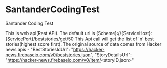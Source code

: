 # SantanderCodingTest
Santander Coding Test

This is web api(Rest API). The default url is {Scheme}://{ServiceHost}:{ServicePort}/beststories/get/50
This Api call will get the list of 'n' best stories(highest score first). 
The original source of data comes from Hacker news apis - 
	"BestStoriesIdUrl": "https://hacker-news.firebaseio.com/v0/beststories.json",
    "StoryDetailsUrl": "https://hacker-news.firebaseio.com/v0/item/<storyID.json>"
